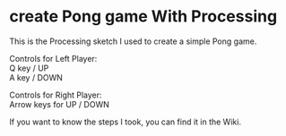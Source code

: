 # create Pong game With Processing
This is the Processing sketch I used to create a simple Pong game.

Controls for Left Player:  
Q key / UP  
A key / DOWN  

Controls for Right Player:  
Arrow keys for UP / DOWN


If you want to know the steps I took, you can find it in the Wiki.

